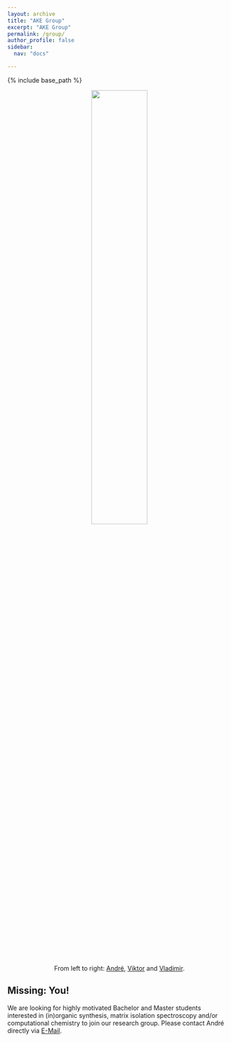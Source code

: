 ```yaml
---
layout: archive
title: "AKE Group"
excerpt: "AKE Group"
permalink: /group/
author_profile: false
sidebar:
  nav: "docs"

---
```

{% include base_path %}


<p align="center">
  <img width="50%" height="auto" src="https://AKEckhardt.github.io/images/group_2022.jpg">
</p>  
<p style='text-align: center;'>From left to right: <a href="https://www.eckhardt-lab.ruhr-uni-bochum.de/cv/">André</a>, <a href="https://www.eckhardt-lab.ruhr-uni-bochum.de/akegroup/ViktorPaczelt/">Viktor</a> and <a href="https://www.eckhardt-lab.ruhr-uni-bochum.de/akegroup/VladimirDrabkin/">Vladimir</a>.</p>



Missing: You!
------
We are looking for highly motivated Bachelor and Master students interested in (in)organic synthesis, matrix isolation spectroscopy and/or computational chemistry to join our research group. Please contact André directly via <a href="mailto:Andre.Eckhardt@rub.de">E-Mail</a>.





